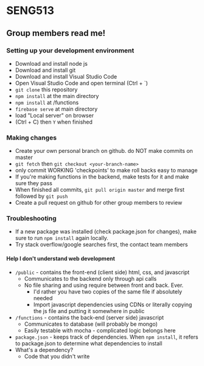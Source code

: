 # SENG513

## Group members read me!

### Setting up your development environment

* Download and install node js
* Download and install git
* Download and install Visual Studio Code
* Open Visual Studio Code and open terminal (Ctrl + `)
* `git clone` this repository
* `npm install` at the main directory
* `npm install` at /functions
* `firebase serve` at main directory
* load "Local server" on browser
* (Ctrl + C) then `Y` when finished

### Making changes

* Create your own personal branch on github. do NOT make commits on master
* `git fetch` then `git checkout <your-branch-name>`
* only commit WORKING 'checkpoints' to make roll backs easy to manage
* If you're making functions in the backend, make tests for it and make sure they pass
* When finished all commits, `git pull origin master` and merge first followed by `git push`
* Create a pull request on github for other group members to review

### Troubleshooting

* If a new package was installed (check package.json for changes), make sure to run `npm install` again locally.
* Try stack overflow/google searches first, the contact team members

#### Help I don't understand web development

* `/public` - contains the front-end (client side) html, css, and javascript
  * Communicates to the backend only through api calls
  * No file sharing and using require between front and back. Ever.
    * I'd rather you have two copies of the same file if absolutely needed
    * Import javascript dependencies using CDNs or literally copying the js file and putting it somewhere in public
* `/functions` - contains the back-end (server side) javascript
  * Communicates to database (will probably be mongo)
  * Easily testable with mocha - complicated logic belongs here
* `package.json` - keeps track of dependencies. When `npm install`, it refers to package.json to determine what dependencies to install
* What's a dependency?
  * Code that you didn't write

